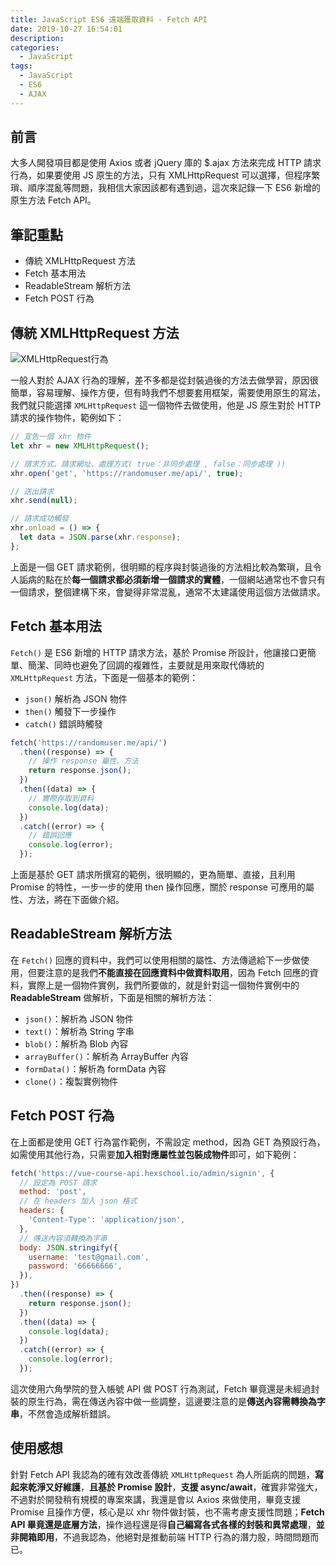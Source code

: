 ```yaml
---
title: JavaScript ES6 遠端獲取資料 - Fetch API
date: 2019-10-27 16:54:01
description:
categories:
  - JavaScript
tags:
  - JavaScript
  - ES6
  - AJAX
---
```


## 前言

大多人開發項目都是使用 Axios 或者 jQuery 庫的 \$.ajax 方法來完成 HTTP 請求行為，如果要使用 JS 原生的方法，只有 XMLHttpRequest 可以選擇，但程序繁瑣、順序混亂等問題，我相信大家因該都有遇到過，這次來記錄一下 ES6 新增的原生方法 Fetch API。

<!-- more -->

## 筆記重點

- 傳統 XMLHttpRequest 方法
- Fetch 基本用法
- ReadableStream 解析方法
- Fetch POST 行為

## 傳統 XMLHttpRequest 方法

<img src="https://i.imgur.com/Iz6mnGL.png" alt="XMLHttpRequest行為">

一般人對於 AJAX 行為的理解，差不多都是從封裝過後的方法去做學習，原因很簡單，容易理解、操作方便，但有時我們不想要套用框架，需要使用原生的寫法，我們就只能選擇 `XMLHttpRequest` 這一個物件去做使用，他是 JS 原生對於 HTTP 請求的操作物件，範例如下：

```js
// 宣告一個 xhr 物件
let xhr = new XMLHttpRequest();

// 請求方式、請求網址、處理方式( true：非同步處理 , false：同步處理 ))
xhr.open('get', 'https://randomuser.me/api/', true);

// 送出請求
xhr.send(null);

// 請求成功觸發
xhr.onload = () => {
  let data = JSON.parse(xhr.response);
};
```

上面是一個 GET 請求範例，很明顯的程序與封裝過後的方法相比較為繁瑣，且令人詬病的點在於**每一個請求都必須新增一個請求的實體**，一個網站通常也不會只有一個請求，整個建構下來，會變得非常混亂，通常不太建議使用這個方法做請求。

## Fetch 基本用法

`Fetch()` 是 ES6 新增的 HTTP 請求方法，基於 Promise 所設計，他讓接口更簡單、簡潔、同時也避免了回調的複雜性，主要就是用來取代傳統的 `XMLHttpRequest` 方法，下面是一個基本的範例：

- `json()` 解析為 JSON 物件
- `then()` 觸發下一步操作
- `catch()` 錯誤時觸發

```js
fetch('https://randomuser.me/api/')
  .then((response) => {
    // 操作 response 屬性、方法
    return response.json();
  })
  .then((data) => {
    // 實際存取到資料
    console.log(data);
  })
  .catch((error) => {
    // 錯誤回應
    console.log(error);
  });
```

上面是基於 GET 請求所撰寫的範例，很明顯的，更為簡單、直接，且利用 Promise 的特性，一步一步的使用 then 操作回應，關於 response 可應用的屬性、方法，將在下面做介紹。

## ReadableStream 解析方法

在 `Fetch()` 回應的資料中，我們可以使用相關的屬性、方法傳遞給下一步做使用，但要注意的是我們**不能直接在回應資料中做資料取用**，因為 Fetch 回應的資料，實際上是一個物件實例，我們所要做的，就是針對這一個物件實例中的 **ReadableStream** 做解析，下面是相關的解析方法：

- `json()`：解析為 JSON 物件
- `text()`：解析為 String 字串
- `blob()`：解析為 Blob 內容
- `arrayBuffer()`：解析為 ArrayBuffer 內容
- `formData()`：解析為 formData 內容
- `clone()`：複製實例物件

## Fetch POST 行為

在上面都是使用 GET 行為當作範例，不需設定 method，因為 GET 為預設行為，如需使用其他行為，只需要**加入相對應屬性並包裝成物件**即可，如下範例：

```js
fetch('https://vue-course-api.hexschool.io/admin/signin', {
  // 設定為 POST 請求
  method: 'post',
  // 在 headers 加入 json 格式
  headers: {
    'Content-Type': 'application/json',
  },
  // 傳送內容須轉換為字串
  body: JSON.stringify({
    username: 'test@gmail.com',
    password: '66666666',
  }),
})
  .then((response) => {
    return response.json();
  })
  .then((data) => {
    console.log(data);
  })
  .catch((error) => {
    console.log(error);
  });
```

這次使用六角學院的登入帳號 API 做 POST 行為測試，Fetch 畢竟還是未經過封裝的原生行為，需在傳送內容中做一些調整，這邊要注意的是**傳送內容需轉換為字串**，不然會造成解析錯誤。

## 使用感想

針對 Fetch API 我認為的確有效改善傳統 `XMLHttpRequest` 為人所詬病的問題，**寫起來乾淨又好維護**，**且基於 Promise 設計**，**支援 async/await**，確實非常強大，不過對於開發稍有規模的專案來講，我還是會以 Axios 來做使用，畢竟支援 Promise 且操作方便，核心是以 xhr 物件做封裝，也不需考慮支援性問題；**Fetch API 畢竟還是底層方法**，操作過程還是得**自己編寫各式各樣的封裝和異常處理**，**並非開箱即用**，不過我認為，他絕對是推動前端 HTTP 行為的潛力股，時間問題而已。
